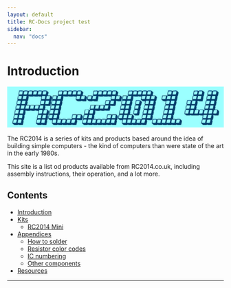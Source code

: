 ```yaml
---
layout: default
title: RC-Docs project test
sidebar:
  nav: "docs"
---
```


# Introduction

![](RC2014-logo.jpg)

The RC2014 is a series of kits and products based around the idea of building simple computers - the kind of computers than were state of the art in the early 1980s.

This site is a list od products available from RC2014.co.uk, including assembly instructions, their operation, and a lot more.

## Contents


* [Introduction](introduction.html)
* [Kits](kits.html)
  * [RC2014 Mini](kits/rc2014/guide.html)
* [Appendices](appendices.html)
  * [How to solder](appendices/soldering.html)
  * [Resistor color codes](appendices/resistor_color_code.html)
  * [IC numbering](appendices/ic_numbering.html)
  * [Other components](appendices/components.html)
* [Resources](resources.html)


---

